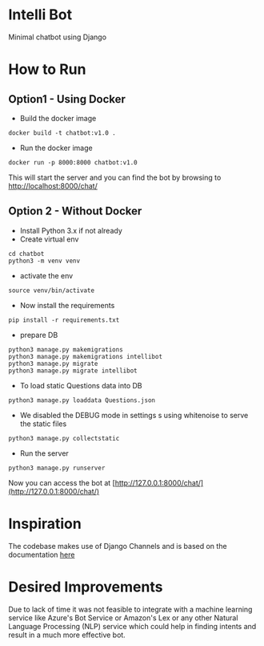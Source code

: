 # Intelli Bot
Minimal chatbot using Django

# How to Run

## Option1 - Using Docker
* Build the docker image
```
docker build -t chatbot:v1.0 .
``` 
* Run the docker image
```
docker run -p 8000:8000 chatbot:v1.0
```
This will start the server and you can find the bot by browsing to [http://localhost:8000/chat/ ](http://127.0.0.1:8000/chat/)

## Option 2 - Without Docker
* Install Python 3.x if not already
* Create virtual env
```
cd chatbot
python3 -m venv venv
```
* activate the env
```
source venv/bin/activate
```
* Now install the requirements
```
pip install -r requirements.txt
```
* prepare DB
```
python3 manage.py makemigrations
python3 manage.py makemigrations intellibot
python3 manage.py migrate
python3 manage.py migrate intellibot
```
* To load static Questions data into DB
```
python3 manage.py loaddata Questions.json
```
* We disabled the DEBUG mode in settings s using whitenoise to serve the static files
```
python3 manage.py collectstatic
```
* Run the server
```
python3 manage.py runserver
```
Now you can access the bot at [http://127.0.0.1:8000/chat/](http://127.0.0.1:8000/chat/)

# Inspiration
The codebase makes use of Django Channels and is based on the documentation [here](https://channels.readthedocs.io/en/latest/tutorial/part_2.html)

# Desired Improvements

Due to lack of time it was not feasible to integrate with a machine learning service like Azure's Bot Service or Amazon's Lex or any other Natural Language Processing (NLP) service which could help in finding intents and result in a much more effective bot. 
